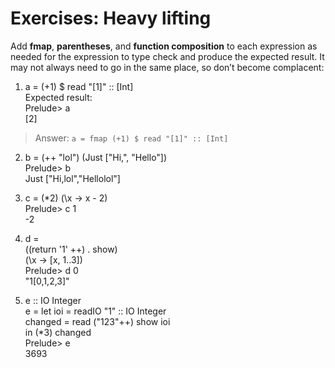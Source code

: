 # Exercises: Heavy lifting
Add **fmap**, **parentheses**, and **function composition** to each expression as needed for the expression to type check and produce the expected result. It may not always need to go in the same place, so don’t become complacent:  

1. a = (+1) $ read "[1]" :: [Int]  
Expected result:  
Prelude> a  
[2]  
> Answer: `a = fmap (+1) $ read "[1]" :: [Int] `  

2. b = (++ "lol") (Just ["Hi,", "Hello"])  
Prelude> b  
Just ["Hi,lol","Hellolol"]  


3. c = (*2) (\x -> x - 2)  
Prelude> c 1  
-2  


4. d =  
((return '1' ++) . show)  
(\x -> [x, 1..3])  
Prelude> d 0  
"1[0,1,2,3]"  

5. e :: IO Integer  
e = let ioi = readIO "1" :: IO Integer  
changed = read ("123"++) show ioi  
in (*3) changed  
Prelude> e  
3693  